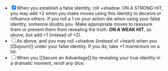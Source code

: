 - <input type="checkbox" checked>When you establish a false identity, roll +shadow. ON A STRONG HIT, you may add +2 when you make moves using this identity to deceive or influence others. If you roll a 1 on your action die when using your false identity, someone doubts you. Make appropriate moves to reassure them or prevent them from revealing the truth. **ON A WEAK HIT**, as above, but add +1 (instead of +2).
- <input type="checkbox">As above, and you may roll +shadow (instead of +heart) when you [[Sojourn]] under your false identity. If you do, take +1 momentum on a hit.
- <input type="checkbox">When you [[Secure an Advantage]] by revealing your true identity in a dramatic moment, reroll any dice.